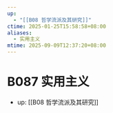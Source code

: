 ```yaml
---
up:
  - "[[B08 哲学流派及其研究]]"
ctime: 2025-01-25T15:58:58+08:00
aliases:
  - 实用主义
mtime: 2025-09-09T12:37:20+08:00
---
```


# B087 实用主义

- up: [[B08 哲学流派及其研究]]
